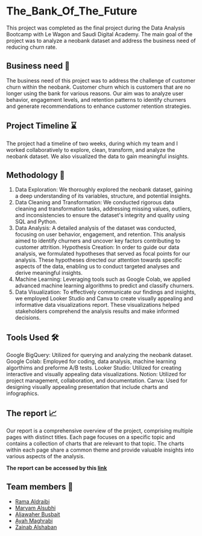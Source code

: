 # The_Bank_Of_The_Future

This project was completed as the final project during the Data Analysis Bootcamp with Le Wagon and Saudi Digital Academy. The main goal of the project was to analyze a neobank dataset and address the business need of reducing churn rate.

## Business need 💼

The business need of this project was to address the challenge of customer churn within the neobank. Customer churn which is customers that are no longer using the bank for various reasons. Our aim was to analyze user behavior, engagement levels, and retention patterns to identify churners and generate recommendations to enhance customer retention strategies.

## Project Timeline ⌛️

The project had a timeline of two weeks, during which my team and I worked collaboratively to explore, clean, transform, and analyze the neobank dataset. We also visualized the data to gain meaningful insights.

## Methodology 🔬
1. Data Exploration: We thoroughly explored the neobank dataset, gaining a deep understanding of its variables, structure, and potential insights.
2. Data Cleaning and Transformation: We conducted rigorous data cleaning and transformation tasks, addressing missing values, outliers, and inconsistencies to ensure the dataset's integrity and quality using SQL and Python.
3. Data Analysis: A detailed analysis of the dataset was conducted, focusing on user behavior, engagement, and retention. This analysis aimed to identify churners and uncover key factors contributing to customer attrition.
Hypothesis Creation: In order to guide our data analysis, we formulated hypotheses that served as focal points for our analysis. These hypotheses directed our attention towards specific aspects of the data, enabling us to conduct targeted analyses and derive meaningful insights.
5. Machine Learning: Leveraging tools such as Google Colab, we applied advanced machine learning algorithms to predict and classify churners.
6. Data Visualization: To effectively communicate our findings and insights, we employed Looker Studio and Canva to create visually appealing and informative data visualizations report. These visualizations helped stakeholders comprehend the analysis results and make informed decisions.

## Tools Used 🛠
Google BigQuery: Utilized for querying and analyzing the neobank dataset.
Google Colab: Employed for coding, data analysis, machine learning algorthims and preforme A/B tests.
Looker Studio: Utilized for creating interactive and visually appealing data visualizations.
Notion: Utilized for project management, collaboration, and documentation.
Canva: Used for designing visually appealing presentation that include charts and infographics.


## The report 📈
Our report is a comprehensive overview of the project, comprising multiple pages with distinct titles. Each page focuses on a specific topic and contains a collection of charts that are relevant to that topic. The charts within each page share a common theme and provide valuable insights into various aspects of the analysis.

****The report can be accessed by this [link](https://lookerstudio.google.com/reporting/4bdf1179-965d-4af7-bbba-166667e959bc/page/I7hiD)****

## Team members 👭
* [Rama Aldraibi](https://github.com/Raamaaaa)
* [Maryam Alsubhi](https://github.com/mrymalsubhi)
* [Aljawaher Busbait
](https://www.linkedin.com/in/aljawaher-busbait/)
* [Ayah Maghrabi ](https://www.linkedin.com/in/ayahmaghrabi/)
* [Zainab Alshaban
](https://www.linkedin.com/in/zainab-alshaban-955210240/)


